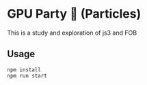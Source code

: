 # GPU Party 🎉 (Particles)
This is a study and exploration of js3 and FOB

## Usage
```
npm install
npm run start
```
